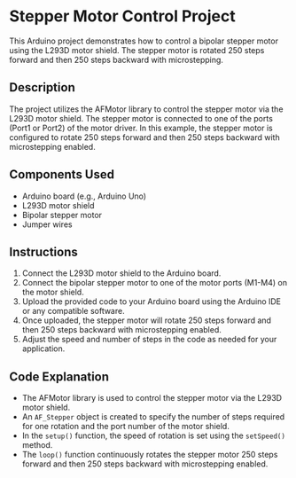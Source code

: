 # Stepper Motor Control Project

This Arduino project demonstrates how to control a bipolar stepper motor using the L293D motor shield. The stepper motor is rotated 250 steps forward and then 250 steps backward with microstepping.

## Description

The project utilizes the AFMotor library to control the stepper motor via the L293D motor shield. The stepper motor is connected to one of the ports (Port1 or Port2) of the motor driver. In this example, the stepper motor is configured to rotate 250 steps forward and then 250 steps backward with microstepping enabled.

## Components Used

- Arduino board (e.g., Arduino Uno)
- L293D motor shield
- Bipolar stepper motor
- Jumper wires

## Instructions

1. Connect the L293D motor shield to the Arduino board.
2. Connect the bipolar stepper motor to one of the motor ports (M1-M4) on the motor shield.
3. Upload the provided code to your Arduino board using the Arduino IDE or any compatible software.
4. Once uploaded, the stepper motor will rotate 250 steps forward and then 250 steps backward with microstepping enabled.
5. Adjust the speed and number of steps in the code as needed for your application.

## Code Explanation

- The AFMotor library is used to control the stepper motor via the L293D motor shield.
- An `AF_Stepper` object is created to specify the number of steps required for one rotation and the port number of the motor shield.
- In the `setup()` function, the speed of rotation is set using the `setSpeed()` method.
- The `loop()` function continuously rotates the stepper motor 250 steps forward and then 250 steps backward with microstepping enabled.


